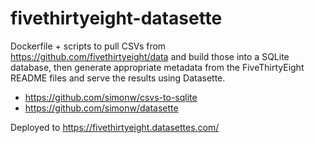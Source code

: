 # fivethirtyeight-datasette

Dockerfile + scripts to pull CSVs from https://github.com/fivethirtyeight/data
and build those into a SQLite database, then generate appropriate metadata from
the FiveThirtyEight README files and serve the results using Datasette.

* https://github.com/simonw/csvs-to-sqlite
* https://github.com/simonw/datasette

Deployed to https://fivethirtyeight.datasettes.com/
